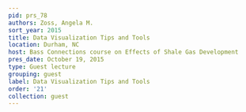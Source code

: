 ```yaml
---
pid: prs_78
authors: Zoss, Angela M.
sort_year: 2015
title: Data Visualization Tips and Tools
location: Durham, NC
host: Bass Connections course on Effects of Shale Gas Development
pres_date: October 19, 2015
type: Guest lecture
grouping: guest
label: Data Visualization Tips and Tools
order: '21'
collection: guest
---
```

